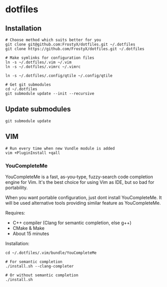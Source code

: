 # dotfiles
## Installation

	# Choose method which suits better for you
	git clone git@github.com:FrostyX/dotfiles.git ~/.dotfiles
	git clone https://github.com/FrostyX/dotfiles.git ~/.dotfiles

	# Make symlinks for configuration files
	ln -s ~/.dotfiles/.vim ~/.vim
	ln -s ~/.dotfiles/.vimrc ~/.vimrc
	
	ln -s ~/.dotfiles/.config/qtile ~/.config/qtile

	# Get git submodules
	cd ~/.dotfiles
	git submodule update --init --recursive

## Update submodules

	git submodule update

## VIM

	# Run every time when new Vundle module is added
	vim +PluginInstall +qall

### YouCompleteMe
YouCompleteMe is a fast, as-you-type, fuzzy-search code completion engine for Vim. It's the best choice for using Vim as IDE, but so bad for portability.

When you want portable configuration, just dont install YouCompleteMe. It will be used alternative tools providing similar feature as YouCompleteMe.

Requires:

- C++ compiler (Clang for semantic completion, else g++)
- CMake & Make
- About 15 minutes


Installation:

	cd ~/.dotfiles/.vim/bundle/YouCompleteMe

	# For semantic completion
	./install.sh --clang-completer

	# Or without semantic completion
	./install.sh
